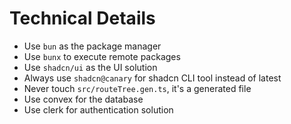 # Technical Details

- Use `bun` as the package manager
- Use `bunx` to execute remote packages
- Use `shadcn/ui` as the UI solution
- Always use `shadcn@canary` for shadcn CLI tool instead of latest
- Never touch `src/routeTree.gen.ts`, it's a generated file
- Use convex for the database
- Use clerk for authentication solution

